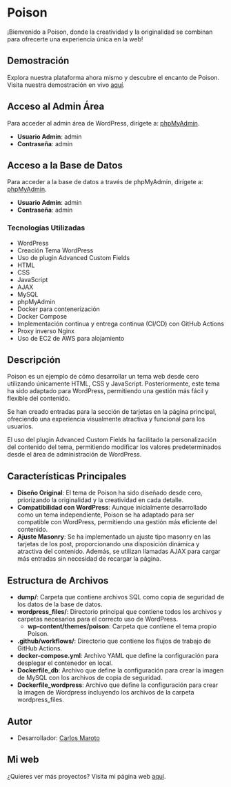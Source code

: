 # Poison

¡Bienvenido a Poison, donde la creatividad y la originalidad se combinan para ofrecerte una experiencia única en la web!

## Demostración

Explora nuestra plataforma ahora mismo y descubre el encanto de Poison. Visita nuestra demostración en vivo [aquí](https://www.carlosmaroto-daweb.com/poison/).

## Acceso al Admin Área

Para acceder al admin área de WordPress, dirígete a: [phpMyAdmin](https://www.carlosmaroto-daweb.com/poison/wp-admin/).

- **Usuario Admin**: admin
- **Contraseña**: admin

## Acceso a la Base de Datos

Para acceder a la base de datos a través de phpMyAdmin, dirígete a: [phpMyAdmin](https://www.carlosmaroto-daweb.com/poison-phpmyadmin/).

- **Usuario Admin**: admin
- **Contraseña**: admin

### Tecnologías Utilizadas

- WordPress
- Creación Tema WordPress
- Uso de plugin Advanced Custom Fields
- HTML
- CSS
- JavaScript
- AJAX
- MySQL
- phpMyAdmin
- Docker para contenerización
- Docker Compose
- Implementación continua y entrega continua (CI/CD) con GitHub Actions
- Proxy inverso Nginx
- Uso de EC2 de AWS para alojamiento

## Descripción

Poison es un ejemplo de cómo desarrollar un tema web desde cero utilizando únicamente HTML, CSS y JavaScript. Posteriormente, este tema ha sido adaptado para WordPress, permitiendo una gestión más fácil y flexible del contenido.

Se han creado entradas para la sección de tarjetas en la página principal, ofreciendo una experiencia visualmente atractiva y funcional para los usuarios.

El uso del plugin Advanced Custom Fields ha facilitado la personalización del contenido del tema, permitiendo modificar los valores predeterminados desde el área de administración de WordPress.

## Características Principales

- **Diseño Original**: El tema de Poison ha sido diseñado desde cero, priorizando la originalidad y la creatividad en cada detalle.
- **Compatibilidad con WordPress**: Aunque inicialmente desarrollado como un tema independiente, Poison se ha adaptado para ser compatible con WordPress, permitiendo una gestión más eficiente del contenido.
- **Ajuste Masonry**: Se ha implementado un ajuste tipo masonry en las tarjetas de los post, proporcionando una disposición dinámica y atractiva del contenido. Además, se utilizan llamadas AJAX para cargar más entradas sin necesidad de recargar la página.

## Estructura de Archivos

- **dump/**: Carpeta que contiene archivos SQL como copia de seguridad de los datos de la base de datos.
- **wordpress_files/**: Directorio principal que contiene todos los archivos y carpetas necesarios para el correcto uso de WordPress.
  - **wp-content/themes/poison**: Carpeta que contiene el tema propio Poison.
- **.github/workflows/**: Directorio que contiene los flujos de trabajo de GitHub Actions.
- **docker-compose.yml**: Archivo YAML que define la configuración para desplegar el contenedor en local.
- **Dockerfile_db**: Archivo que define la configuración para crear la imagen de MySQL con los archivos de copia de seguridad.
- **Dockerfile_wordpress**: Archivo que define la configuración para crear la imagen de Wordpress incluyendo los archivos de la carpeta wordpress_files.

## Autor

- Desarrollador: [Carlos Maroto](https://github.com/carlosmaroto-daweb)

## Mi web

¿Quieres ver más proyectos? Visita mi página web [aquí](https://www.carlosmaroto-daweb.com).
